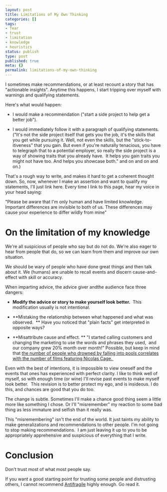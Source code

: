 ```yaml
---
layout: post
title: Limitations of My Own Thinking
categories: []
tags:
- fear
- trust
- limitation
- knowledge
- heuristics
status: publish
type: post
published: true
meta: {}
permalink: limitations-of-my-own-thinking
---
```




I sometimes make recommendations, or at least recount a story that has "actionable insights". Anytime this happens, I start tripping over myself with warnings and qualifying statements.



Here's what would happen:


* I would make a recommendation ("start a side project to help get a better job").


* I would immediately follow it with a paragraph of qualifying statements. ("It's not the side project itself that gets you the job, it's the skills that you get while pursuing it. Well, not even the skills, but the "stick-to-itiveness" that you gain. But even if you're naturally tenacious, you have to telegraph that to a potential employer, so really the side project is a way of showing traits that you already have.  It helps you gain traits you might not have too. And helps you showcase both." and on and on and on.)


That's a rough way to write, and makes it hard to get a coherent thought down. So, now, whenever I make an assertion and want to qualify my statements, I'll just link here. Every time I link to this page, hear my voice in your head saying:



"Please be aware that I'm only human and have limited knowledge. Important differences are invisible to both of us. These differences may cause your experience to differ wildly from mine"


# On the limitation of my knowledge



We're all suspicious of people who
say but do not
do. We're also eager to hear from people that
do, so we can learn from them and improve our own situation.



We should be wary of people who have done great things and then talk about it. We (humans) are unable to recall events and discern cause-and-effect with skill or accuracy.



When imparting advice, the advice giver
andthe audience face three dangers:


* **Modify the advice or story to make yourself look better.**
 This modification usually is not intentional.


* **Mistaking the relationship between
what happened and
what was observed.  **
Have you noticed that "plain facts" get interpreted in opposite ways? 


* **Misattribute cause and effect. **
"I started calling customers and changing the marketing to use the words and phrases they used, 
and our company grew 20% month over month!" Possible, but keep in mind that
[the number of people who drowned by falling into pools correlates with the number of films featuring Nicolas Cage. ](http://www.tylervigen.com/spurious-correlations)


Even with the best of intentions, it is impossible to view oneself and the events that ones has experienced with perfect clarity. I like to think well of myself, so with enough time (or wine) I'll revise past events to make myself look better.
 This revision is to better protect my ego, and is insideous. I do this, and chances are good that you do too. 



The change is subtle. Sometimes I'll make a chance good thing seem a little more like something I chose. Or I'll "misremember" my reaction to some bad thing as less immature and selfish than it really was. 



This "misremembering" isn't the end of the world. It just taints my ability to make generalizations and recommendations to other people. I'm not going to stop making recommendations.  I am just leaving it up to you to be appropriately apprehensive and suspicious of everything that I write. 


# Conclusion



Don't trust most of what most people say.



If you want a good starting point for trusting some people and distrusting others, I cannot recommend
[Antifragile](http://www.amazon.com/Antifragile-Things-That-Disorder-Incerto/dp/0812979680) highly enough. Go read it.
